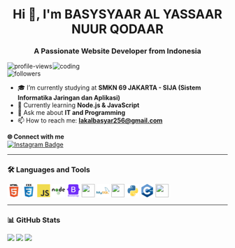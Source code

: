 <h1 align="center">Hi 👋, I'm BASYSYAAR AL YASSAAR NUUR QODAAR</h1>
<h3 align="center"> A Passionate Website Developer from Indonesia</h3>
<img align="right" alt="coding" width="400" src="https://github.com/user-attachments/assets/b25dd2ad-3513-41e6-9d8c-6acead2325ff">

<p align="left">
  <img src="https://komarev.com/ghpvc/?username=AlBasyaar&label=Profile%20views&color=0e75b6&style=flat" alt="profile-views" />
  <img src="https://img.shields.io/github/followers/AlBasyaar?label=Followers&style=social" alt="followers" />
</p>

- 🎓 I’m currently studying at **SMKN 69 JAKARTA - SIJA (Sistem Informatika Jaringan dan Aplikasi)**  
- 🌱 Currently learning **Node.js & JavaScript**  
- 💬 Ask me about **IT and Programming**  
- 📫 How to reach me: **lakalbasyar256@gmail.com**

**🌐 Connect with me**  
[![Instagram Badge](https://img.shields.io/badge/Instagram-%23E4405F.svg?&style=for-the-badge&logo=instagram&logoColor=white)](https://instagram.com/basyar_anq)

---

### 🛠️ Languages and Tools  
<p>
  <img src="https://raw.githubusercontent.com/devicons/devicon/master/icons/html5/html5-original-wordmark.svg" width="30" height="30"/>
  <img src="https://raw.githubusercontent.com/devicons/devicon/master/icons/css3/css3-original-wordmark.svg" width="30" height="30"/>
  <img src="https://raw.githubusercontent.com/devicons/devicon/master/icons/javascript/javascript-original.svg" width="30" height="30"/>
  <img src="https://raw.githubusercontent.com/devicons/devicon/master/icons/nodejs/nodejs-original-wordmark.svg" width="30" height="30"/>
  <img src="https://raw.githubusercontent.com/devicons/devicon/master/icons/bootstrap/bootstrap-plain-wordmark.svg" width="30" height="30"/>
  <img src="https://www.vectorlogo.zone/logos/tailwindcss/tailwindcss-icon.svg" width="30" height="30"/>
  <img src="https://raw.githubusercontent.com/devicons/devicon/master/icons/mysql/mysql-original-wordmark.svg" width="30" height="30"/>
  <img src="https://www.vectorlogo.zone/logos/git-scm/git-scm-icon.svg" width="30" height="30"/>
  <img src="https://raw.githubusercontent.com/devicons/devicon/master/icons/python/python-original.svg" width="30" height="30"/>
  <img src="https://raw.githubusercontent.com/devicons/devicon/master/icons/cplusplus/cplusplus-original.svg" width="30" height="30"/>
  <img src="https://www.vectorlogo.zone/logos/getpostman/getpostman-icon.svg" width="30" height="30"/>
</p>

---

### 📊 GitHub Stats  
<img src="https://github-readme-stats.vercel.app/api?username=AlBasyaar&theme=blueberry&show_icons=true&hide_border=false&count_private=true" width="400"/>  
<img src="https://streak-stats.demolab.com?user=AlBasyaar&theme=blueberry&hide_border=false" width="400"/>  
<img src="https://github-readme-stats.vercel.app/api/top-langs/?username=AlBasyaar&theme=blueberry&show_icons=true&hide_border=false&layout=compact" width="400"/>
